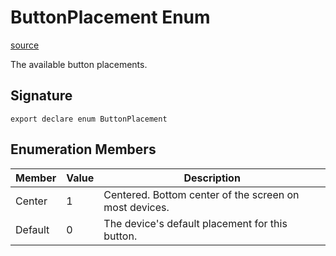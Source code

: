 # ButtonPlacement Enum

[source](https://developers.meta.com/horizon-worlds/reference/2.0.0/core_buttonplacement)

The available button placements.

## Signature

```
export declare enum ButtonPlacement
```

## Enumeration Members

| Member | Value | Description |
| --- | --- | --- |
| Center | 1 | Centered. Bottom center of the screen on most devices. |
| Default | 0 | The device's default placement for this button. |